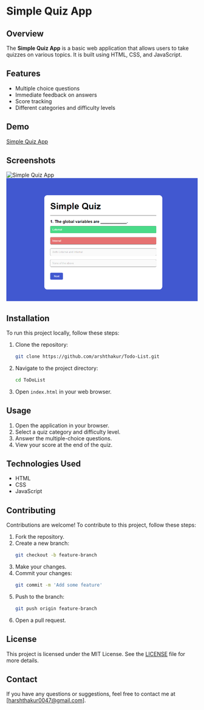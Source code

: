 # Simple Quiz App

## Overview

The **Simple Quiz App** is a basic web application that allows users to take quizzes on various topics. It is built using HTML, CSS, and JavaScript.

## Features

- Multiple choice questions
- Immediate feedback on answers
- Score tracking
- Different categories and difficulty levels

## Demo

[Simple Quiz App](Screenshot.png)

## Screenshots

![Simple Quiz App](Screenshot.png)
![Working](Screenshot2.png)

## Installation

To run this project locally, follow these steps:

1. Clone the repository:
   ```bash
   git clone https://github.com/arshthakur/Todo-List.git
   ```
2. Navigate to the project directory:
   ```bash
   cd ToDoList
   ```
3. Open `index.html` in your web browser.

## Usage

1. Open the application in your browser.
2. Select a quiz category and difficulty level.
3. Answer the multiple-choice questions.
4. View your score at the end of the quiz.

## Technologies Used

- HTML
- CSS
- JavaScript

## Contributing

Contributions are welcome! To contribute to this project, follow these steps:

1. Fork the repository.
2. Create a new branch:
   ```bash
   git checkout -b feature-branch
   ```
3. Make your changes.
4. Commit your changes:
   ```bash
   git commit -m 'Add some feature'
   ```
5. Push to the branch:
   ```bash
   git push origin feature-branch
   ```
6. Open a pull request.

## License

This project is licensed under the MIT License. See the [LICENSE](LICENSE) file for more details.

## Contact

If you have any questions or suggestions, feel free to contact me at [harshthakur0047@gmail.com].
